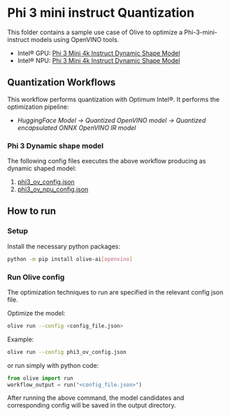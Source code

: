 # Phi 3 mini instruct Quantization

This folder contains a sample use case of Olive to optimize a Phi-3-mini-instruct models using OpenVINO tools.

- Intel® GPU: [Phi 3 Mini 4k Instruct Dynamic Shape Model](https://huggingface.co/microsoft/Phi-3-mini-4k-instruct)
- Intel® NPU: [Phi 3 Mini 4k Instruct Dynamic Shape Model](https://huggingface.co/microsoft/Phi-3-mini-4k-instruct)

## Quantization Workflows

This workflow performs quantization with Optimum Intel®. It performs the optimization pipeline:

- *HuggingFace Model -> Quantized OpenVINO model -> Quantized encapsulated ONNX OpenVINO IR model*

### Phi 3 Dynamic shape model

The following config files executes the above workflow producing as dynamic shaped model:

1. [phi3_ov_config.json](phi3_ov_config.json)
1. [phi3_ov_npu_config.json](phi3_ov_npu_config.json)

## How to run

### Setup

Install the necessary python packages:

```bash
python -m pip install olive-ai[openvino]
```

### Run Olive config

The optimization techniques to run are specified in the relevant config json file.

Optimize the model:

```bash
olive run --config <config_file.json>
```

Example:

```bash
olive run --config phi3_ov_config.json
```

or run simply with python code:

```python
from olive import run
workflow_output = run("<config_file.json>")
```

After running the above command, the model candidates and corresponding config will be saved in the output directory.
